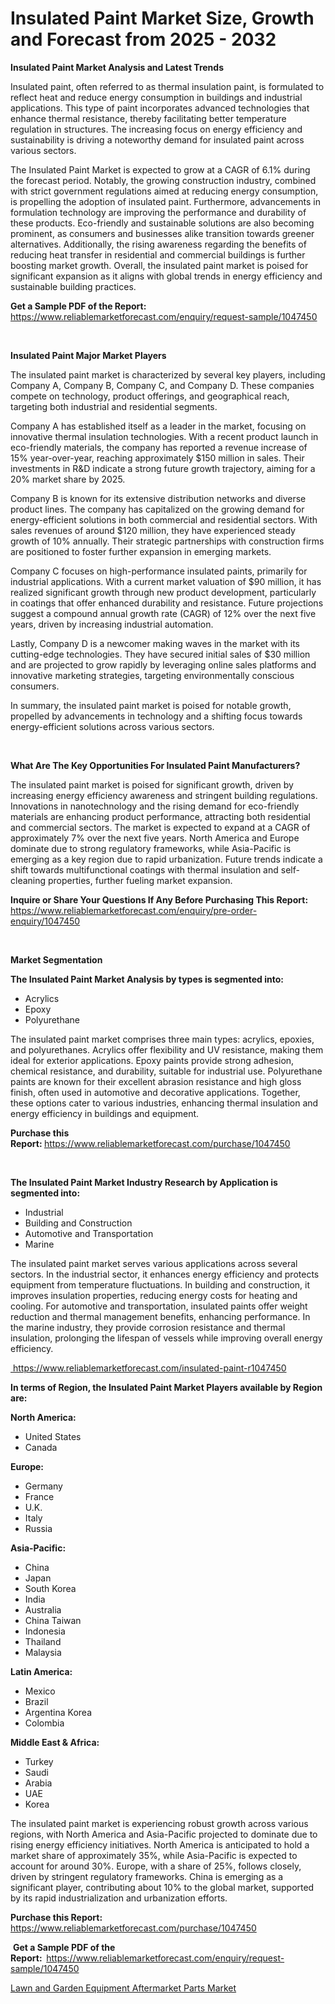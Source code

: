 <p><h1>Insulated Paint Market Size, Growth and Forecast from 2025 - 2032</h1></p><p><strong>Insulated Paint Market Analysis and Latest Trends</strong></p>
<p><p>Insulated paint, often referred to as thermal insulation paint, is formulated to reflect heat and reduce energy consumption in buildings and industrial applications. This type of paint incorporates advanced technologies that enhance thermal resistance, thereby facilitating better temperature regulation in structures. The increasing focus on energy efficiency and sustainability is driving a noteworthy demand for insulated paint across various sectors.</p><p>The Insulated Paint Market is expected to grow at a CAGR of 6.1% during the forecast period. Notably, the growing construction industry, combined with strict government regulations aimed at reducing energy consumption, is propelling the adoption of insulated paint. Furthermore, advancements in formulation technology are improving the performance and durability of these products. Eco-friendly and sustainable solutions are also becoming prominent, as consumers and businesses alike transition towards greener alternatives. Additionally, the rising awareness regarding the benefits of reducing heat transfer in residential and commercial buildings is further boosting market growth. Overall, the insulated paint market is poised for significant expansion as it aligns with global trends in energy efficiency and sustainable building practices.</p></p>
<p><strong>Get a Sample PDF of the Report:&nbsp;</strong> <a href="https://www.reliablemarketforecast.com/enquiry/request-sample/1047450?utm_campaign=2478&utm_medium=2&utm_source=Github&utm_content=ia&utm_term=22032025&utm_id=insulated-paint">https://www.reliablemarketforecast.com/enquiry/request-sample/1047450</a></p>
<p>&nbsp;</p>
<p><strong>Insulated Paint Major Market Players</strong></p>
<p><p>The insulated paint market is characterized by several key players, including Company A, Company B, Company C, and Company D. These companies compete on technology, product offerings, and geographical reach, targeting both industrial and residential segments.</p><p>Company A has established itself as a leader in the market, focusing on innovative thermal insulation technologies. With a recent product launch in eco-friendly materials, the company has reported a revenue increase of 15% year-over-year, reaching approximately $150 million in sales. Their investments in R&D indicate a strong future growth trajectory, aiming for a 20% market share by 2025.</p><p>Company B is known for its extensive distribution networks and diverse product lines. The company has capitalized on the growing demand for energy-efficient solutions in both commercial and residential sectors. With sales revenues of around $120 million, they have experienced steady growth of 10% annually. Their strategic partnerships with construction firms are positioned to foster further expansion in emerging markets.</p><p>Company C focuses on high-performance insulated paints, primarily for industrial applications. With a current market valuation of $90 million, it has realized significant growth through new product development, particularly in coatings that offer enhanced durability and resistance. Future projections suggest a compound annual growth rate (CAGR) of 12% over the next five years, driven by increasing industrial automation.</p><p>Lastly, Company D is a newcomer making waves in the market with its cutting-edge technologies. They have secured initial sales of $30 million and are projected to grow rapidly by leveraging online sales platforms and innovative marketing strategies, targeting environmentally conscious consumers.</p><p>In summary, the insulated paint market is poised for notable growth, propelled by advancements in technology and a shifting focus towards energy-efficient solutions across various sectors.</p></p>
<p>&nbsp;</p>
<p><strong>What Are The Key Opportunities For Insulated Paint Manufacturers?</strong></p>
<p><p>The insulated paint market is poised for significant growth, driven by increasing energy efficiency awareness and stringent building regulations. Innovations in nanotechnology and the rising demand for eco-friendly materials are enhancing product performance, attracting both residential and commercial sectors. The market is expected to expand at a CAGR of approximately 7% over the next five years. North America and Europe dominate due to strong regulatory frameworks, while Asia-Pacific is emerging as a key region due to rapid urbanization. Future trends indicate a shift towards multifunctional coatings with thermal insulation and self-cleaning properties, further fueling market expansion.</p></p>
<p><strong>Inquire or Share Your Questions If Any Before Purchasing This Report:</strong> <a href="https://www.reliablemarketforecast.com/enquiry/pre-order-enquiry/1047450?utm_campaign=2478&utm_medium=2&utm_source=Github&utm_content=ia&utm_term=22032025&utm_id=insulated-paint">https://www.reliablemarketforecast.com/enquiry/pre-order-enquiry/1047450</a></p>
<p>&nbsp;</p>
<p><strong>Market Segmentation</strong></p>
<p><strong>The Insulated Paint Market Analysis by types is segmented into:</strong></p>
<p><ul><li>Acrylics</li><li>Epoxy</li><li>Polyurethane</li></ul></p>
<p><p>The insulated paint market comprises three main types: acrylics, epoxies, and polyurethanes. Acrylics offer flexibility and UV resistance, making them ideal for exterior applications. Epoxy paints provide strong adhesion, chemical resistance, and durability, suitable for industrial use. Polyurethane paints are known for their excellent abrasion resistance and high gloss finish, often used in automotive and decorative applications. Together, these options cater to various industries, enhancing thermal insulation and energy efficiency in buildings and equipment.</p></p>
<p><strong>Purchase this Report:&nbsp;</strong><a href="https://www.reliablemarketforecast.com/purchase/1047450?utm_campaign=2478&utm_medium=2&utm_source=Github&utm_content=ia&utm_term=22032025&utm_id=insulated-paint">https://www.reliablemarketforecast.com/purchase/1047450</a></p>
<p>&nbsp;</p>
<p><strong>The Insulated Paint Market Industry Research by Application is segmented into:</strong></p>
<p><ul><li>Industrial</li><li>Building and Construction</li><li>Automotive and Transportation</li><li>Marine</li></ul></p>
<p><p>The insulated paint market serves various applications across several sectors. In the industrial sector, it enhances energy efficiency and protects equipment from temperature fluctuations. In building and construction, it improves insulation properties, reducing energy costs for heating and cooling. For automotive and transportation, insulated paints offer weight reduction and thermal management benefits, enhancing performance. In the marine industry, they provide corrosion resistance and thermal insulation, prolonging the lifespan of vessels while improving overall energy efficiency.</p></p>
<p><a href="https://www.reliablemarketforecast.com/insulated-paint-r1047450?utm_campaign=2478&utm_medium=2&utm_source=Github&utm_content=ia&utm_term=22032025&utm_id=insulated-paint">&nbsp;https://www.reliablemarketforecast.com/insulated-paint-r1047450</a></p>
<p><strong>In terms of Region, the Insulated Paint Market Players available by Region are:</strong></p>
<p>
    <p> <strong> North America: </strong>
        <ul>
            <li>United States</li>
            <li>Canada</li>
        </ul>
        </p> 
    <p> <strong> Europe: </strong>
        <ul>
            <li>Germany</li>
            <li>France</li>
            <li>U.K.</li>
            <li>Italy</li>
            <li>Russia</li>
        </ul>
        </p> 
    <p> <strong> Asia-Pacific: </strong>
        <ul>
            <li>China</li>
            <li>Japan</li>
            <li>South Korea</li>
            <li>India</li>
            <li>Australia</li>
            <li>China Taiwan</li>
            <li>Indonesia</li>
            <li>Thailand</li>
            <li>Malaysia</li>
        </ul>
        </p> 
    <p> <strong> Latin America: </strong>
        <ul>
            <li>Mexico</li>
            <li>Brazil</li>
            <li>Argentina Korea</li>
            <li>Colombia</li>
        </ul>
        </p> 
    <p> <strong> Middle East & Africa: </strong>
        <ul>
            <li>Turkey</li>
            <li>Saudi</li>
            <li>Arabia</li>
            <li>UAE</li>
            <li>Korea</li>
        </ul>
    </p>
    </p>
<p><p>The insulated paint market is experiencing robust growth across various regions, with North America and Asia-Pacific projected to dominate due to rising energy efficiency initiatives. North America is anticipated to hold a market share of approximately 35%, while Asia-Pacific is expected to account for around 30%. Europe, with a share of 25%, follows closely, driven by stringent regulatory frameworks. China is emerging as a significant player, contributing about 10% to the global market, supported by its rapid industrialization and urbanization efforts.</p></p>
<p><strong>Purchase this Report: </strong><a href="https://www.reliablemarketforecast.com/purchase/1047450?utm_campaign=2478&utm_medium=2&utm_source=Github&utm_content=ia&utm_term=22032025&utm_id=insulated-paint">https://www.reliablemarketforecast.com/purchase/1047450</a></p>
<p>&nbsp;<strong>Get a Sample PDF of the Report:&nbsp;&nbsp;</strong><a href="https://www.reliablemarketforecast.com/enquiry/request-sample/1047450?utm_campaign=2478&utm_medium=2&utm_source=Github&utm_content=ia&utm_term=22032025&utm_id=insulated-paint">https://www.reliablemarketforecast.com/enquiry/request-sample/1047450</a></p>
<p><strong></strong></p>
<p><p><a href="https://github.com/arvelm4nthig/Market-Research-Report-List-1/blob/main/lawn-and-garden-equipment-aftermarket-parts-market.md?utm_campaign=2478&utm_medium=2&utm_source=Github&utm_content=ia&utm_term=22032025&utm_id=insulated-paint">Lawn and Garden Equipment Aftermarket Parts Market</a></p></p>